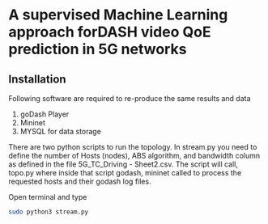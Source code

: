 # A supervised Machine Learning approach forDASH video QoE prediction in 5G networks



## Installation

Following software are required to re-produce the same results and data

1. goDash Player
2. Mininet
3. MYSQL for data storage

There are two python scripts to run the topology. In stream.py you need to define the number of Hosts (nodes), ABS algorithm, and bandwidth column as defined in the file 5G_TC_Driving - Sheet2.csv. The script will call, topo.py where inside that script godash, mininet called to process the requested hosts and their godash log files.

Open terminal and type

```bash
sudo python3 stream.py
```
